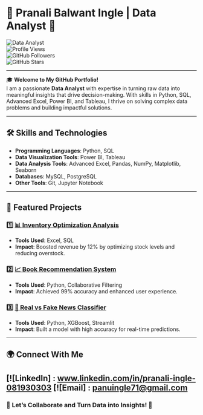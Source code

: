 
# 🌟 Pranali Balwant Ingle | Data Analyst 🚀

![Data Analyst](https://img.shields.io/badge/Data%20Analyst-Python%20|%20SQL%20|%20Excel%20|%20PowerBI%20|%20Tableau-brightgreen)  
![Profile Views](https://komarev.com/ghpvc/?username=your-username&color=blue)  
![GitHub Followers](https://img.shields.io/github/followers/your-username?style=social)  
![GitHub Stars](https://img.shields.io/github/stars/your-username?style=social)

---

🎓 **Welcome to My GitHub Portfolio!**  
I am a passionate **Data Analyst** with expertise in turning raw data into meaningful insights that drive decision-making. With skills in Python, SQL, Advanced Excel, Power BI, and Tableau, I thrive on solving complex data problems and building impactful solutions.

---

## 🛠️ **Skills and Technologies**
- **Programming Languages**: Python, SQL  
- **Data Visualization Tools**: Power BI, Tableau  
- **Data Analysis Tools**: Advanced Excel, Pandas, NumPy, Matplotlib, Seaborn  
- **Databases**: MySQL, PostgreSQL  
- **Other Tools**: Git, Jupyter Notebook  

---

## 📂 **Featured Projects**
### 1️⃣ [📊 Inventory Optimization Analysis](https://github.com/your-username/inventory-optimization)
- **Tools Used**: Excel, SQL  
- **Impact**: Boosted revenue by 12% by optimizing stock levels and reducing overstock.

### 2️⃣ [📈 Book Recommendation System](https://github.com/your-username/book-recommendation)
- **Tools Used**: Python, Collaborative Filtering  
- **Impact**: Achieved 99% accuracy and enhanced user experience.

### 3️⃣ [🧮 Real vs Fake News Classifier](https://github.com/your-username/fake-news-classifier)
- **Tools Used**: Python, XGBoost, Streamlit  
- **Impact**: Built a model with high accuracy for real-time predictions.

---

## 🌍 **Connect With Me**
[![LinkedIn] : www.linkedin.com/in/pranali-ingle-081930303
[![Email] : panuingle71@gmail.com
---

### 🚀 **Let’s Collaborate and Turn Data into Insights!** 🚀
